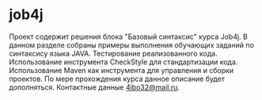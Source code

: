 # job4j
Проект содержит решения блока "Базовый синтаксис" курса Job4j.
В данном разделе собраны примеры выполнения обучающих заданий по синтаксису языка JAVA.
Тестирование реализованного кода.
Использование инструмента CheckStyle для стандартизации кода.
Использование Maven как инструмента для управления и сборки проектов.
По мере прохождения курса данное описание будет дополняться.
Контактные данные 4ibo32@mail.ru.